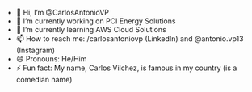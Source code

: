 - 👋 Hi, I’m @CarlosAntonioVP
- 👀 I’m currently working on PCI Energy Solutions 
- 🌱 I’m currently learning AWS Cloud Solutions
- 📫 How to reach me: /carlosantoniovp (LinkedIn) and @antonio.vp13 (Instagram)
- 😄 Pronouns: He/Him
- ⚡ Fun fact: My name, Carlos Vilchez, is famous in my country (is a comedian name)
